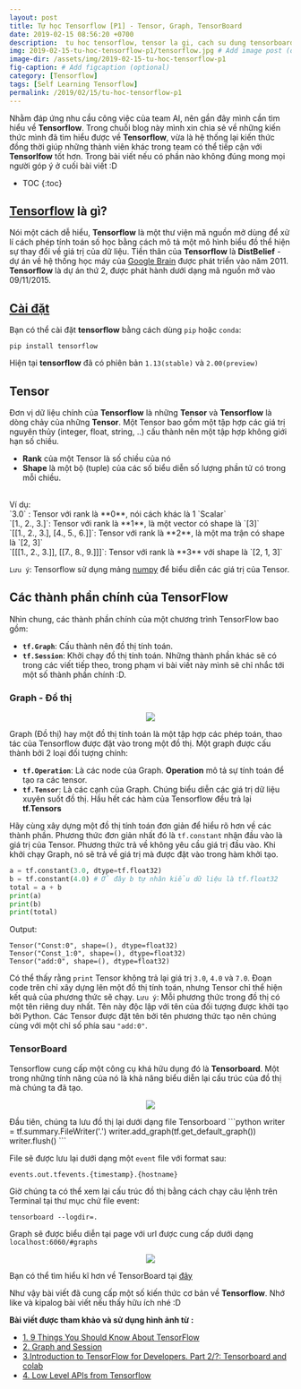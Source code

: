 ```yaml
---
layout: post
title: Tự học Tensorflow [P1] - Tensor, Graph, TensorBoard
date: 2019-02-15 08:56:20 +0700
description:  tu hoc tensorflow, tensor la gi, cach su dung tensorboard
img: 2019-02-15-tu-hoc-tensorflow-p1/tensorflow.jpg # Add image post (optional)
image-dir: /assets/img/2019-02-15-tu-hoc-tensorflow-p1
fig-caption: # Add figcaption (optional)
category: [Tensorflow]
tags: [Self Learning Tensorflow]
permalink: /2019/02/15/tu-hoc-tensorflow-p1
---
```

Nhằm đáp ứng nhu cầu công việc của team AI, nên gần đây mình cần tìm hiểu về **Tensorflow**. Trong chuỗi blog này mình xin chia sẻ về những kiến thức mình đã tìm hiểu được về **Tensorflow**, vừa là hệ thống lại kiến thức đồng thời giúp những thành viên khác trong team có thể tiếp cận với **Tensorlfow** tốt hơn. Trong bài viết nếu có phần nào không đúng mong mọi người góp ý ở cuối bài viết :D

* TOC
{:toc}

## [Tensorflow](https://vi.wikipedia.org/wiki/TensorFlow) là gì?

Nói một cách dễ hiểu, **Tensorflow** là một thư viện mã nguồn mở dùng để xử lí cách phép tính toán số học bằng cách mô tả một mô hình biểu đồ thể hiện sự thay đổi về giá trị của dữ liệu. Tiền thân của **Tensorflow** là **DistBelief** - dự án về hệ thống học máy của [Google Brain](https://en.wikipedia.org/wiki/Google_Brain) được phát triển vào năm 2011. **Tensorflow** là dự án thứ 2, được phát hành dưới dạng mã nguồn mở vào 09/11/2015.

## [Cài đặt](https://www.tensorflow.org/install)

Bạn có thể cài đặt **tensorflow** bằng cách dùng `pip` hoặc `conda`:

```
pip install tensorflow
```

Hiện tại **tensorflow** đã có phiên bản `1.13(stable)` và `2.00(preview)`
 
## Tensor

Đơn vị dữ liệu chính của **Tensorflow** là những **Tensor** và **Tensorflow** là dòng chảy của những **Tensor**.
Một Tensor bao gồm một tập hợp các giá trị nguyên thủy (integer, float, string, ..) cấu thành nên một tập hợp không giới hạn số chiều. 
* **Rank** của một Tensor là số chiều của nó
* **Shape** là một bộ (tuple) của các số biểu diễn số lượng phần tử có trong mỗi chiều.
<br>
Ví dụ:
<br>
`3.0` : Tensor với rank là **0**, nói cách khác là 1 `Scalar`
<br>
`[1., 2., 3.]`: Tensor với rank là **1**, là một vector có shape là `[3]`
<br>
`[[1., 2., 3.], [4., 5., 6.]]`: Tensor với rank là **2**, là một ma trận có shape là `[2, 3]`
<br>
`[[[1., 2., 3.]], [[7., 8., 9.]]]`: Tensor với rank là **3** với shape là `[2, 1, 3]`

`Lưu ý`: Tensorflow sử dụng mảng [numpy](http://www.numpy.org/) để biểu diễn các giá trị của Tensor.

## Các thành phần chính của TensorFlow

Nhìn chung, các thành phần chính của một chương trình TensorFlow bao gồm:

* **`tf.Graph`**: Cấu thành nên đồ thị tính toán.
* **`tf.Session`**: Khởi chạy đồ thị tính toán.
Những thành phần khác sẽ có trong các viết tiếp theo, trong phạm vi bài viết này mình sẽ chỉ nhắc tới một số thành phần chính :D.

### Graph - Đồ thị

<p align="center"><img src="{{page.image-dir}}/tensors_flowing.gif"></p>

Graph (Đồ thị) hay một đồ thị tính toán là một tập hợp các phép toán, thao tác của Tensorflow được đặt vào trong một đồ thị. Một graph được cấu thành bởi 2 loại đối tượng chính:
* **`tf.Operation`**:  Là các node của Graph. **Operation** mô tả sự tính toán để tạo ra các tensor.
*  **`tf.Tensor`**: Là các cạnh của Graph. Chúng biểu diễn các giá trị dữ liệu xuyên suốt đồ thị. Hầu hết các hàm của Tensorflow đều trả lại **tf.Tensors**
  
Hãy cùng xây dựng một đồ thị tính toán đơn giản để hiểu rõ hơn về các thành phần. Phương thức đơn giản nhất đó là `tf.constant` nhận đầu vào là giá trị của Tensor. Phương thức trả về không yêu cầu giá trị đầu vào. Khi khởi chạy Graph, nó sẽ trả về giá trị mà được đặt vào trong hàm khởi tạo.

```python
a = tf.constant(3.0, dtype=tf.float32)
b = tf.constant(4.0) # Ở đây b tự nhân kiểu dữ liệu là tf.float32
total = a + b
print(a)
print(b)
print(total)
```
Output:
```
Tensor("Const:0", shape=(), dtype=float32)
Tensor("Const_1:0", shape=(), dtype=float32)
Tensor("add:0", shape=(), dtype=float32)
```

Có thể thấy rằng `print` Tensor không trả lại giá trị `3.0`, `4.0` và `7.0`. Đoạn code trên chỉ xây dựng lên một đồ thị tính toán, nhưng Tensor chỉ thể hiện kết quả của phương thức sẽ chạy.
`Lưu ý`: Mỗi phương thức trong đồ thị có một tên riêng duy nhất. Tên này độc lập với tên của đối tượng được khởi tạo bởi Python. Các Tensor được đặt tên bởi tên phương thức tạo nên chúng cùng với một chỉ số phía sau `"add:0"`.

### TensorBoard

Tensorflow cung cấp một công cụ khá hữu dụng đó là **Tensorboard**. Một trong những tính năng của nó là khả năng biểu diễn lại cấu trúc của đồ thị mà chúng ta đã tạo.
<p align="center"><img src="{{page.image-dir}}/tensorboard-distributions.png"></p>
Đầu tiên, chúng ta lưu đồ thị lại dưới dạng file Tensorboard
```python
writer = tf.summary.FileWriter('.')
writer.add_graph(tf.get_default_graph())
writer.flush()
```

File sẽ được lưu lại dưới dạng một `event` file với format sau:
```
events.out.tfevents.{timestamp}.{hostname}
```

Giờ chúng ta có thể xem lại cấu trúc đồ thị bằng cách chạy câu lệnh trên Terminal tại thư mục chứ file event:

```
tensorboard --logdir=.
```

Graph sẽ được biểu diễn tại page với url được cung cấp dưới dạng `localhost:6060/#graphs`
<p align="center"><img src="{{page.image-dir}}/getting_started_add.png"></p>

Bạn có thể tìm hiểu kĩ hơn về TensorBoard tại [đây](https://www.tensorflow.org/guide/graph_viz)

Như vậy bài viết đã cung cấp một số kiến thức cơ bản về **Tensorflow**. Nhớ like và kipalog bài viết nếu thấy hữu ích nhé :D

**Bài viết được tham khảo và sử dụng hình ảnh từ :**
* [1. 9 Things You Should Know About TensorFlow](https://hackernoon.com/9-things-you-should-know-about-tensorflow-9cf0a05e4995)
* [2. Graph and Session](https://www.tensorflow.org/guide/graphs)
* [3.Introduction to TensorFlow for Developers. Part 2/?: Tensorboard and colab](https://medium.com/12-developer-labors/introduction-to-tensorflow-for-developers-part-2-tensorboard-b0d76f74108c)
* [4. Low Level APIs from Tensorflow](https://www.tensorflow.org/guide/low_level_intro)
